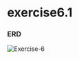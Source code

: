 # exercise6.1

### ERD
![Exercise-6](https://github.com/rasyadpras/exercise6.1/assets/106673670/832a7b35-156b-47ea-8824-90c129909a37)
